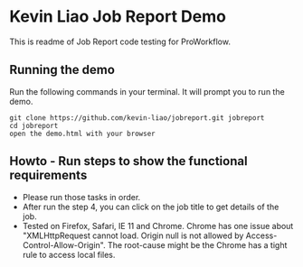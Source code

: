 # Kevin Liao Job Report Demo

This is readme of Job Report code testing for ProWorkflow.

## Running the demo

Run the following commands in your terminal. It will prompt you to run the demo.

```terminal
git clone https://github.com/kevin-liao/jobreport.git jobreport
cd jobreport
open the demo.html with your browser
```

## Howto - Run steps to show the functional requirements

- Please run those tasks in order. 
- After run the step 4, you can click on the job title to get details of the job.
- Tested on Firefox, Safari, IE 11 and Chrome. Chrome has one issue about "XMLHttpRequest cannot load. Origin null is not allowed by Access-Control-Allow-Origin". The root-cause might be the Chrome has a tight rule to access local files.